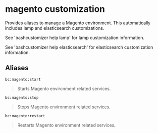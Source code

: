 # magento customization

Provides aliases to manage a Magento environment. This automatically includes lamp and elasticsearch customizations.

See 'bashcustomizer help lamp' for lamp customization information.

See 'bashcustomizer help elasticsearch' for elasticsearch customization information.

## Aliases

`bc:magento:start`

> Starts Magento environment related services.

`bc:magento:stop`

> Stops Magento environment related services.

`bc:magento:restart`

> Restarts Magento environment related services.
